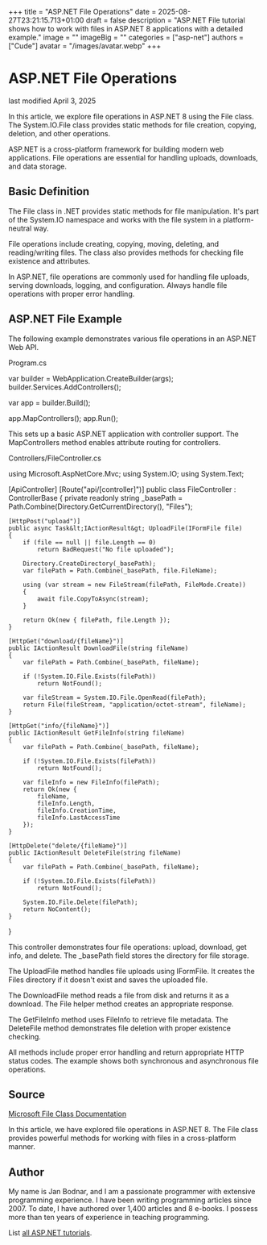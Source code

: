 +++
title = "ASP.NET File Operations"
date = 2025-08-27T23:21:15.713+01:00
draft = false
description = "ASP.NET File tutorial shows how to work with files in ASP.NET 8 applications with a detailed example."
image = ""
imageBig = ""
categories = ["asp-net"]
authors = ["Cude"]
avatar = "/images/avatar.webp"
+++

# ASP.NET File Operations

last modified April 3, 2025

In this article, we explore file operations in ASP.NET 8 using the File class.
The System.IO.File class provides static methods for file creation, copying,
deletion, and other operations.

ASP.NET is a cross-platform framework for building modern web applications.
File operations are essential for handling uploads, downloads, and data storage.

## Basic Definition

The File class in .NET provides static methods for file manipulation. It's part
of the System.IO namespace and works with the file system in a platform-neutral
way.

File operations include creating, copying, moving, deleting, and reading/writing
files. The class also provides methods for checking file existence and attributes.

In ASP.NET, file operations are commonly used for handling file uploads, serving
downloads, logging, and configuration. Always handle file operations with proper
error handling.

## ASP.NET File Example

The following example demonstrates various file operations in an ASP.NET Web API.

Program.cs
  

var builder = WebApplication.CreateBuilder(args);
builder.Services.AddControllers();

var app = builder.Build();

app.MapControllers();
app.Run();

This sets up a basic ASP.NET application with controller support. The
MapControllers method enables attribute routing for controllers.

Controllers/FileController.cs
  

using Microsoft.AspNetCore.Mvc;
using System.IO;
using System.Text;

[ApiController]
[Route("api/[controller]")]
public class FileController : ControllerBase
{
    private readonly string _basePath = Path.Combine(Directory.GetCurrentDirectory(), "Files");

    [HttpPost("upload")]
    public async Task&lt;IActionResult&gt; UploadFile(IFormFile file)
    {
        if (file == null || file.Length == 0)
            return BadRequest("No file uploaded");

        Directory.CreateDirectory(_basePath);
        var filePath = Path.Combine(_basePath, file.FileName);

        using (var stream = new FileStream(filePath, FileMode.Create))
        {
            await file.CopyToAsync(stream);
        }

        return Ok(new { filePath, file.Length });
    }

    [HttpGet("download/{fileName}")]
    public IActionResult DownloadFile(string fileName)
    {
        var filePath = Path.Combine(_basePath, fileName);
        
        if (!System.IO.File.Exists(filePath))
            return NotFound();

        var fileStream = System.IO.File.OpenRead(filePath);
        return File(fileStream, "application/octet-stream", fileName);
    }

    [HttpGet("info/{fileName}")]
    public IActionResult GetFileInfo(string fileName)
    {
        var filePath = Path.Combine(_basePath, fileName);
        
        if (!System.IO.File.Exists(filePath))
            return NotFound();

        var fileInfo = new FileInfo(filePath);
        return Ok(new {
            fileName,
            fileInfo.Length,
            fileInfo.CreationTime,
            fileInfo.LastAccessTime
        });
    }

    [HttpDelete("delete/{fileName}")]
    public IActionResult DeleteFile(string fileName)
    {
        var filePath = Path.Combine(_basePath, fileName);
        
        if (!System.IO.File.Exists(filePath))
            return NotFound();

        System.IO.File.Delete(filePath);
        return NoContent();
    }
}

This controller demonstrates four file operations: upload, download, get info,
and delete. The _basePath field stores the directory for file storage.

The UploadFile method handles file uploads using IFormFile.
It creates the Files directory if it doesn't exist and saves the uploaded file.

The DownloadFile method reads a file from disk and returns it as a
download. The File helper method creates an appropriate response.

The GetFileInfo method uses FileInfo to retrieve file
metadata. The DeleteFile method demonstrates file deletion with
proper existence checking.

All methods include proper error handling and return appropriate HTTP status
codes. The example shows both synchronous and asynchronous file operations.

## Source

[Microsoft File Class Documentation](https://learn.microsoft.com/en-us/dotnet/api/system.io.file?view=net-8.0)

In this article, we have explored file operations in ASP.NET 8. The File class
provides powerful methods for working with files in a cross-platform manner.

## Author

My name is Jan Bodnar, and I am a passionate programmer with extensive
programming experience. I have been writing programming articles since 2007.
To date, I have authored over 1,400 articles and 8 e-books. I possess more
than ten years of experience in teaching programming.

List [all ASP.NET tutorials](/all/#asp-net).